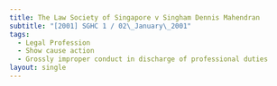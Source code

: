 ```yaml
---
title: The Law Society of Singapore v Singham Dennis Mahendran
subtitle: "[2001] SGHC 1 / 02\_January\_2001"
tags:
  - Legal Profession
  - Show cause action
  - Grossly improper conduct in discharge of professional duties
layout: single
---
```


